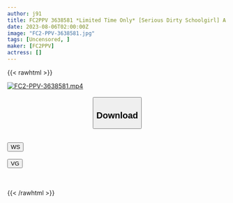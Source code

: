 ```yaml
---
author: j91
title: FC2PPV 3638581 *Limited Time Only* [Serious Dirty Schoolgirl] A Serious H-Cup Wife Working At The City Hall, 26 Years Old. A Neat And Mature Boobs-Chan Feels Like Writhing With A Huge Stranger’s Stick. [cen]
date: 2023-08-06T02:00:00Z
image: "FC2-PPV-3638581.jpg"
tags: [Uncensored, ]
maker: [FC2PPV]
actress: []
---
```



{{< rawhtml >}}

<div class="video" data-videoid="8vvyfgwt588w">
    <a href="javascript:;">
        <img src="https://my.j91.asia/posts/FC2-PPV-3638581/FC2-PPV-3638581.jpg" width="WIDTH" height="HEIGHT" alt="FC2-PPV-3638581.mp4" loading="lazy">
    </a>
</div>

<script type="text/javascript" src="https://j91.asia/asset/on-demand-ws.js"></script>

<br>
  <link rel="stylesheet" href="https://j91.asia/asset/bs5.css">
  
  <center>
  <button class="btn btn-primary" type="button" data-bs-toggle="collapse" data-bs-target=".multi-collapse" aria-expanded="false" aria-controls="multiCollapseExample1 multiCollapseExample2"><h2>Download</h2></button></center>
</p>
<div class="row">
  <div class="col">
    <div class="collapse multi-collapse" id="multiCollapseExample1">
      <div class="card card-body">
	      	      <br>
<div class="buttons">  
<a href="https://wolfstream.tv/8vvyfgwt588w"><button class="btn-hover color-3"><i class="fa fa-download"></i> WS</button></a></div>
    </div>
  </div>
</div>
  <div class="col">
    <div class="collapse multi-collapse" id="multiCollapseExample2">
      <div class="card card-body">
	      <br>
<div class="buttons">
    <a href="https://vgembed.com/v/ao9rxogXv9xyGe3"><button class="btn-hover color-9"><i class="fa fa-download"></i> VG</button></a></div>
<br><br>
      </div>
    </div>
  </div>
</div>

{{< /rawhtml >}}